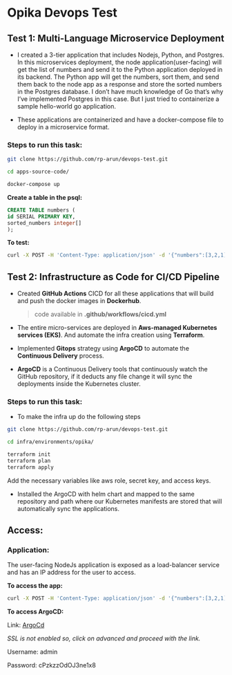 # Opika Devops Test

## Test 1: Multi-Language Microservice Deployment

- I created a 3-tier application that includes Nodejs, Python, and Postgres. In this microservices deployment, the node application(user-facing) will get the list of numbers and send it to the Python application deployed in its backend. The Python app will get the numbers, sort them, and send them back to the node app as a response and store the sorted numbers in the Postgres database. I don’t have much knowledge of Go that’s why I’ve implemented Postgres in this case. But I just tried to containerize a sample hello-world go application.
    


- These applications are containerized and have a docker-compose file to deploy in a microservice format.

### Steps to run this task:

```bash
git clone https://github.com/rp-arun/devops-test.git
```

```bash
cd apps-source-code/
```

```bash
docker-compose up
```

**Create a table in the psql:**

```sql
CREATE TABLE numbers (
id SERIAL PRIMARY KEY,
sorted_numbers integer[]
);
```

**To test:**

```bash
curl -X POST -H 'Content-Type: application/json' -d '{"numbers":[3,2,1]}' http://ac19e9d9c14e0438fbec29bb3a35d3c4-2006065402.us-west-2.elb.amazonaws.com/numbers
```

## Test 2: Infrastructure as Code for CI/CD Pipeline

- Created **GitHub Actions** CICD for all these applications that will build and push the docker images in **Dockerhub**.
    
    > code available in **.github/workflows/cicd.yml**
    > 
- The entire micro-services are deployed in **Aws-managed Kubernetes services (EKS)**. And automate the infra creation using **Terraform**.
- Implemented **Gitops** strategy using **ArgoCD** to automate the **Continuous Delivery** process.
- **ArgoCD** is a Continuous Delivery tools that continuously watch the GitHub repository, if it deducts any file change it will sync the deployments inside the Kubernetes cluster.


### Steps to run this task:

- To make the infra up do the following steps

```bash
git clone https://github.com/rp-arun/devops-test.git
```

```bash
cd infra/environments/opika/
```

```bash
terraform init
terraform plan
terraform apply
```

Add the necessary variables like aws role, secret key, and access keys.

- Installed the ArgoCD with helm chart and mapped to the same repository and path where our Kubernetes manifests are stored that will automatically sync the applications.

## Access:

### Application:

The user-facing NodeJs application is exposed as a load-balancer service and has an IP address for the user to access.

**To access the app:**

```bash
curl -X POST -H 'Content-Type: application/json' -d '{"numbers":[3,2,1]}' http://ac19e9d9c14e0438fbec29bb3a35d3c4-2006065402.us-west-2.elb.amazonaws.com/numbers
```

**To access ArgoCD:**

Link: [ArgoCd](https://a9541a05d3ad74a699a83d3aabcf02a8-1578717964.us-west-2.elb.amazonaws.com/applications)

*SSL is not enabled so, click on advanced and proceed with the link.*

Username: admin

Password: cPzkzzOdOJ3ne1x8